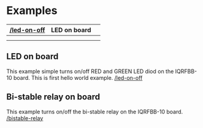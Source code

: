 # Examples

| [/led-on-off](led-on-off) | LED on board |     |
| -------------------------- | ------------ | --- |
|                            |              |     |
|                            |              |     |

## LED on board

This example simple turns on/off RED and GREEN LED diod on the IQRFBB-10 board. This is first hello world example. [/led-on-off](/led-on-off)

## Bi-stable relay on board

This example turns on/off the bi-stable relay on the IQRFBB-10 board. [/bistable-relay](/bistable-relay)
